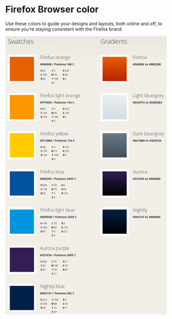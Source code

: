 # Firefox Browser color #

Use these colors to guide your designs and layouts, both online and off, to ensure you’re staying consistent with the Firefox brand.

![alt text](firefox-colors.jpeg "Firefox Colors")